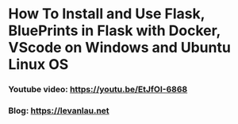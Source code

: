 # How To Install and Use Flask, BluePrints in Flask with Docker, VScode on Windows and Ubuntu Linux OS

### Youtube video: https://youtu.be/EtJfOI-6868
### Blog: https://levanlau.net
